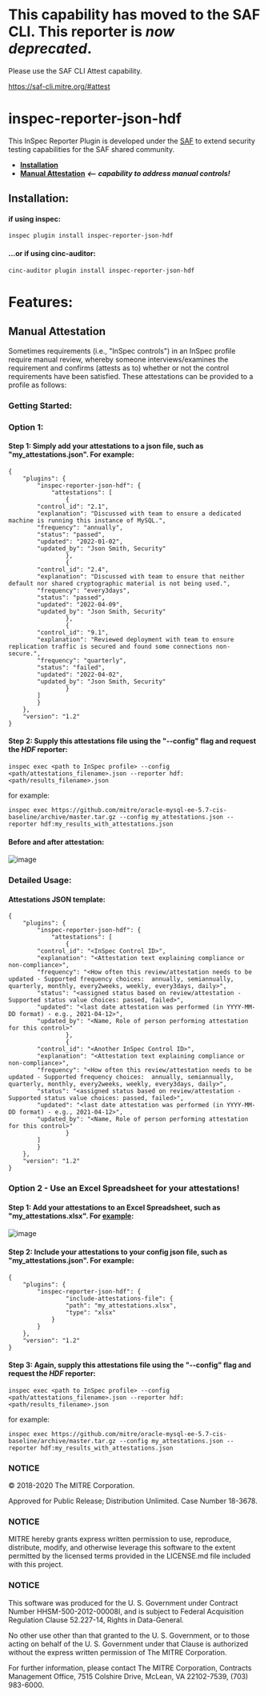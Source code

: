 # This capability has moved to the SAF CLI. This reporter is ***now deprecated***.

Please use the SAF CLI Attest capability.

<https://saf-cli.mitre.org/#attest>


# inspec-reporter-json-hdf

This InSpec Reporter Plugin is developed under the [SAF](https://saf.mitre.org/#/) to extend security testing capabilities for the SAF shared community.

* [**Installation**](#installation) 
* [**Manual Attestation**](#manual-attestation)  _**<-- capability to address manual controls!**_
## Installation:
#### if using inspec:
```
inspec plugin install inspec-reporter-json-hdf
```
#### ...or if using cinc-auditor:
```
cinc-auditor plugin install inspec-reporter-json-hdf
```
# Features:
## Manual Attestation
Sometimes requirements (i.e., "InSpec controls") in an InSpec profile require manual review, whereby someone interviews/examines the requirement and confirms (attests as to) whether or not the control requirements have been satisfied. These attestations can be provided to a profile as follows:

### Getting Started:
### Option 1:
#### Step 1: Simply add your attestations to a json file, such as "my_attestations.json". For example:
```
{
    "plugins": {
        "inspec-reporter-json-hdf": {
            "attestations": [
                {
		"control_id": "2.1",
		"explanation": "Discussed with team to ensure a dedicated machine is running this instance of MySQL.",
		"frequency": "annually",
		"status": "passed",
		"updated": "2022-01-02",
		"updated_by": "Json Smith, Security"
                },
                {
		"control_id": "2.4",
		"explanation": "Discussed with team to ensure that neither default nor shared cryptographic material is not being used.",
		"frequency": "every3days",
		"status": "passed",
		"updated": "2022-04-09",
		"updated_by": "Json Smith, Security"
                },
                {
		"control_id": "9.1",
		"explanation": "Reviewed deployment with team to ensure replication traffic is secured and found some connections non-secure.",
		"frequency": "quarterly",
		"status": "failed",
		"updated": "2022-04-02",
		"updated_by": "Json Smith, Security"
                }
		]
        }
    },
    "version": "1.2"
}
```
#### Step 2: Supply this attestations file using the "--config" flag and request the _**HDF**_ reporter:
```
inspec exec <path to InSpec profile> --config <path/attestations_filename>.json --reporter hdf:<path/results_filename>.json 
```
for example:
```
inspec exec https://github.com/mitre/oracle-mysql-ee-5.7-cis-baseline/archive/master.tar.gz --config my_attestations.json --reporter hdf:my_results_with_attestations.json 
```
#### Before and after attestation:
![image](https://user-images.githubusercontent.com/34140975/162635932-2ae58e7e-4616-4a7e-8ecf-2ee720ed6006.png)
### Detailed Usage:
#### Attestations JSON template:
```
{
    "plugins": {
        "inspec-reporter-json-hdf": {
            "attestations": [
                {
		"control_id": "<InSpec Control ID>",
		"explanation": "<Attestation text explaining compliance or non-compliance>",
		"frequency": "<How often this review/attestation needs to be updated - Supported frequency choices:  annually, semiannually, quarterly, monthly, every2weeks, weekly, every3days, daily>",
		"status": "<assigned status based on review/attestation - Supported status value choices: passed, failed>",
		"updated": "<last date attestation was performed (in YYYY-MM-DD format) - e.g., 2021-04-12>",
		"updated_by": "<Name, Role of person performing attestation for this control>"
                },
                {
		"control_id": "<Another InSpec Control ID>",
		"explanation": "<Attestation text explaining compliance or non-compliance>",
		"frequency": "<How often this review/attestation needs to be updated - Supported frequency choices:  annually, semiannually, quarterly, monthly, every2weeks, weekly, every3days, daily>",
		"status": "<assigned status based on review/attestation - Supported status value choices: passed, failed>",
		"updated": "<last date attestation was performed (in YYYY-MM-DD format) - e.g., 2021-04-12>",
		"updated_by": "<Name, Role of person performing attestation for this control>"
                }
		]
        }
    },
    "version": "1.2"
}
```
### Option 2 - Use an Excel Spreadsheet for your attestations!

#### Step 1: Add your attestations to an Excel Spreadsheet, such as "my_attestations.xlsx". For [example](https://github.com/mitre/inspec-reporter-json-hdf/blob/main/samples/my_attestations.xlsx):
![image](https://user-images.githubusercontent.com/34140975/163013765-dddccef3-d74a-4872-94fd-eab9196d21a8.png)
#### Step 2: Include your attestations to your config json file, such as "my_attestations.json". For example:
```
{
    "plugins": {
        "inspec-reporter-json-hdf": {
	            "include-attestations-file": {
                "path": "my_attestations.xlsx",
                "type": "xlsx"
            }
        }
    },
    "version": "1.2"
}
```
#### Step 3: Again, supply this attestations file using the "--config" flag and request the _**HDF**_ reporter:
```
inspec exec <path to InSpec profile> --config <path/attestations_filename>.json --reporter hdf:<path/results_filename>.json 
```
for example:
```
inspec exec https://github.com/mitre/oracle-mysql-ee-5.7-cis-baseline/archive/master.tar.gz --config my_attestations.json --reporter hdf:my_results_with_attestations.json 
```
### NOTICE

© 2018-2020 The MITRE Corporation.

Approved for Public Release; Distribution Unlimited. Case Number 18-3678.

### NOTICE

MITRE hereby grants express written permission to use, reproduce, distribute, modify, and otherwise leverage this software to the extent permitted by the licensed terms provided in the LICENSE.md file included with this project.

### NOTICE

This software was produced for the U. S. Government under Contract Number HHSM-500-2012-00008I, and is subject to Federal Acquisition Regulation Clause 52.227-14, Rights in Data-General.

No other use other than that granted to the U. S. Government, or to those acting on behalf of the U. S. Government under that Clause is authorized without the express written permission of The MITRE Corporation.

For further information, please contact The MITRE Corporation, Contracts Management Office, 7515 Colshire Drive, McLean, VA 22102-7539, (703) 983-6000.
